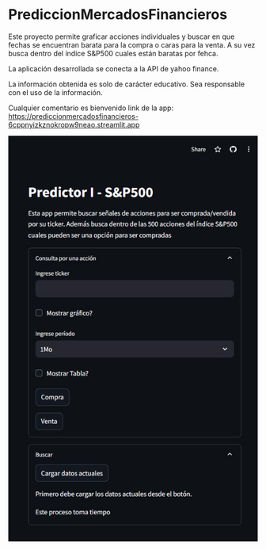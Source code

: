 # PrediccionMercadosFinancieros
Este proyecto permite graficar acciones individuales y buscar en que fechas se encuentran barata para la compra o caras para la venta.
A su vez busca dentro del índice S&P500 cuales están baratas por fehca.

La aplicación desarrollada se conecta a la API de yahoo finance.

La información obtenida es solo de carácter educativo. Sea responsable con el uso de la información.

Cualquier comentario es bienvenido
link de la app:
https://prediccionmercadosfinancieros-6cppnyizkznokropw9neao.streamlit.app

![Mi logo](image/captura.jpg)

